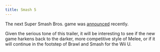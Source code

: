 ```yaml
---
title: Smash 5
---
```


The next Super Smash Bros. game was [announced](https://www.youtube.com/watch?v=w3Gt42kVgCw) recently.

Given the serious tone of this trailer, it will be interesting to see if the new game harkens back to the darker, more competitive style of Melee, or if it will continue in the footstep of Brawl and Smash for the Wii U.

